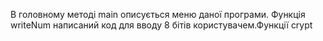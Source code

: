 В головному методі main описується меню даної програми. Функція writeNum написаний код для вводу 8 бітів користувачем.Функції crypt 
